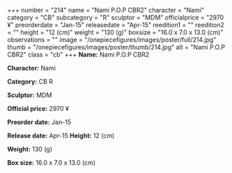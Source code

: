 +++
number = "214"
name = "Nami P.O.P CBR2"
character = "Nami"
category = "CB"
subcategory = "R"
sculptor = "MDM"
officialprice = "2970 ¥"
preorderdate = "Jan-15"
releasedate = "Apr-15"
reedition1 = ""
reedition2 = ""
height = "12 (cm)"
weight = "130 (g)"
boxsize = "16.0 x 7.0 x 13.0 (cm)"
observations = ""
image = "/onepiecefigures/images/poster/full/214.jpg"
thumb = "/onepiecefigures/images/poster/thumb/214.jpg"
alt = "Nami P.O.P CBR2"
class = "cb"
+++
**Name:** Nami P.O.P CBR2

**Character:** Nami

**Category:** CB  R 

**Sculptor:** MDM

**Official price:** 2970 ¥

**Preorder date:** Jan-15

**Release date:** Apr-15
**Height:** 12 (cm)

**Weight:** 130 (g)

**Box size:** 16.0 x 7.0 x 13.0 (cm)

